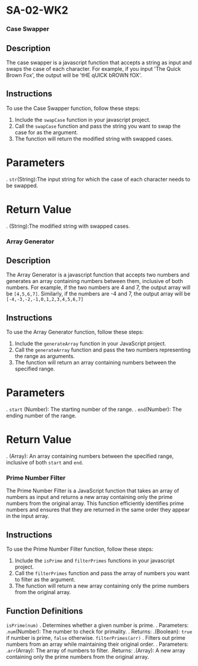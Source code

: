 # SA-02-WK2
### Case Swapper
## Description
The case swapper is a javascript function that accepts a string as input and swaps the case of each character. For example, if you input 'The Quick Brown Fox', the output will be 'tHE qUICK bROWN fOX'.
## Instructions
To use the Case Swapper function, follow these steps:
1. Include the `swapCase` function in your javascript project.
2. Call the `swapCase` function and pass the string you want to swap the case for as the argument.
3. The function will return the modified string with swapped cases.
# Parameters
. `str`(String):The input string for which the case of each character needs to be swapped.
# Return Value
. (String):The modified string with swapped cases.

### Array Generator
## Description
The Array Generator is a javascript function that accepts two numbers and generates an array containing numbers between them, inclusive of both numbers. For example, if the two numbers are 4 and 7, the output array will be `[4,5,6,7]`. Similarly, if the numbers are -4 and 7, the output array will be `[-4,-3,-2,-1,0,1,2,3,4,5,6,7]`
## Instructions
To use the Array Generator function, follow these steps:
1. Include the `generateArray` function in your JavaScript project.
2. Call the `generateArray` function and pass the two numbers representing the range as arguments.
3. The function will return an array containing numbers between the specified range.
# Parameters
. `start` (Number): The starting number of the range.
. `end`(Number): The ending number of the range.
# Return Value
. (Array): An array containing numbers between the specified range, inclusive of both `start` and `end`.

### Prime Number Filter
The Prime Number Filter is a JavaScript function that takes an array of numbers as input and returns a new array containing only the prime numbers from the original array. This function efficiently identifies prime numbers and ensures that they are returned in the same order they appear in the input array.
## Instructions
To use the Prime Number Filter function, follow these steps:
1. Include the `isPrime` and `filterPrimes` functions in your javascript project.
2. Call the `filterPrimes` function and pass the array of numbers you want to filter as the argument.
3. The function will return a new array containing only the prime numbers from the original array.
## Function Definitions
`isPrime(num)`
. Determines whether a given number is prime.
. Parameters:
 .`num`(Number): The number to check for primality.
. Returns:
 .(Boolean): `true` if number is prime, `false` otherwise.
`filterPrimes(arr)`
. Filters out prime numbers from an array while maintaining their original order.
. Parameters:
 .`arr`(Array): The array of numbers to filter.
 .Returns:
  .(Array): A new array containing only the prime numbers from the original array.
  
